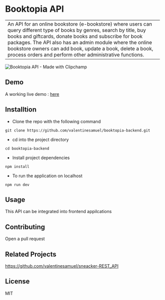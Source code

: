 ﻿
# Booktopia API
<table>
<td>
  An API for an online bookstore (e-bookstore) where users can query different type of books by genres, search by title, buy books and giftcards, donate books and subscribe for book packages. The API also has an admin module where the online bookstore owners can add book, update a book, delete a book, process orders and perform other administrative functions.
</td>
</table>

![Booktopia API - Made with Clipchamp](https://user-images.githubusercontent.com/67756784/222560547-59b853a8-12dd-4107-acaa-622513e51458.gif)


## Demo
A working live demo : [here](https://www.postman.com/lunar-module-technologist-97035210/workspace/alx-project-workspace/collection/14004903-407dd4e6-e97a-4cbe-8b1f-dde5c923c254?action=share&creator=14004903&ctx=documentation)


## Installtion

- Clone the repo with the following command
 ```
 git clone https://github.com/valentinesamuel/booktopia-backend.git
 ```
 - cd into the project directory
  ```
 cd booktopia-backend
 ```
 - Install project dependencies
  ```
 npm install
 ```
 - To run the application on localhost
  ```
 npm run dev
 ```

## Usage
This API can be integrated into frontend appilcations

## Contributing
Open a pull request

## Related Projects
https://github.com/valentinesamuel/sneacker-REST_API

## License
MIT
